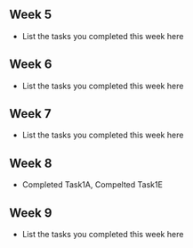 ## Week 5

- List the tasks you completed this week here

## Week 6

- List the tasks you completed this week here

## Week 7

- List the tasks you completed this week here

## Week 8

- Completed Task1A, Compelted Task1E

## Week 9

- List the tasks you completed this week here
